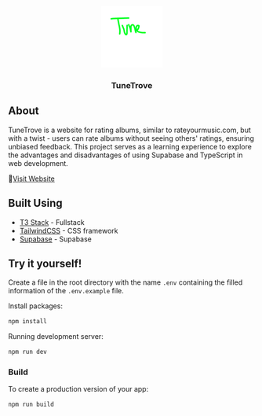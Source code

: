 <p align="center">
  <a href="" rel="noopener">
<img width=125 src="./public/awesome_logo.png" alt="Project logo"></a>
</p>

<h3 align="center">TuneTrove</h3>

## About 
TuneTrove is a website for rating albums, similar to rateyourmusic.com, but with a twist - users can rate albums without seeing others' ratings, ensuring unbiased feedback. This project serves as a learning experience to explore the advantages and disadvantages of using Supabase and TypeScript in web development.

🔗[Visit Website](https://tunetrove.vercel.app/)

## Built Using

- [T3 Stack](https://create.t3.gg/) - Fullstack
- [TailwindCSS](https://tailwindcss.com/) - CSS framework
- [Supabase](https://supabase.com/) - Supabase

## Try it yourself!
 Create a file in the root directory with the name `.env` containing the filled information of the `.env.example` file.
 
Install packages:
```bash
npm install
```

Running development server:
```bash
npm run dev
```


### Build
To create a production version of your app:
```bash
npm run build
```